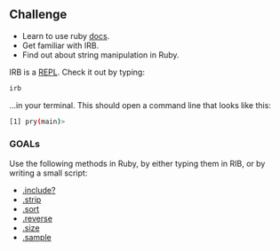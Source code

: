 ## Challenge
- Learn to use ruby [docs](http://ruby-doc.org/).
- Get familiar with IRB.
- Find out about string manipulation in Ruby.

IRB is a [REPL](http://en.wikipedia.org/wiki/Read%E2%80%93eval%E2%80%93print_loop). Check it out by typing:

```bash
irb
```
...in your terminal.
This should open a command line that looks like this:

```bash
[1] pry(main)>
```

### GOALs
Use the following methods in Ruby, by either typing them in RIB, or by writing a small script:
- [.include?](https://ruby-doc.org/core-2.2.0/Array.html#method-i-include-3F)
- [.strip](https://ruby-doc.org/core-2.2.0/String.html#method-i-strip)
- [.sort](https://ruby-doc.org/core-2.2.0/Array.html#method-i-sort)
- [.reverse](https://ruby-doc.org/core-2.2.0/Array.html#method-i-reverse)
- [.size](https://ruby-doc.org/core-2.2.0/Array.html#method-i-size)
- [.sample](https://ruby-doc.org/core-2.2.0/Array.html#method-i-sample)

